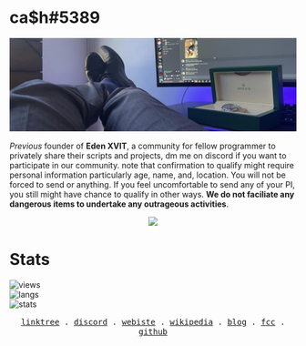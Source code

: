 # ca$h#5389

<p align="center">
  <a href="https://discord.gg/326mc9TdxU"><img src="banner.jpg" alt="cashbanner"></a>
</p>

*Previous* founder of __Eden XVIT__, a community for fellow programmer to privately share their scripts and projects, dm me on discord if you want to participate in our community. note that confirmation to qualify might require personal information particularly age, name, and, location. You will not be forced to send or anything. If you feel uncomfortable to send any of your PI, you still might have chance to qualify in other ways. **We do not faciliate any dangerous items to undertake any outrageous activities**.

<p align="center">
  <a href="https://github.com/idkcash">
    <img src="https://discord.c99.nl/widget/theme-2/910157944274964562.png"/>
     </a>
</p>

# Stats
![views](https://komarev.com/ghpvc/?username=idkcash&color=lightgrey) <br>
![langs](https://github-readme-stats.vercel.app/api/top-langs/?username=idkcash&layout=compact&theme=radical) </br>
![stats](https://github-readme-stats.vercel.app/api?username=idkcash&show_icons=true&theme=radical)

<p align="center">
  <!-- Monospace Font -->
  <samp>
    <a href="https://linktr.ee/idkcash">linktree</a> .
    <a href="https://discord.gg/326mc9TdxU">discord</a> .
    <a href="https://cash.cf">webiste</a> .
    <a href="https://en.wikipedia.org/wiki/User:Cashhhineir">wikipedia</a> .
    <a href="https://cash.cf/">blog</a> .
    <a href="https://www.freecodecamp.org/cashheir">fcc</a> .
    <a href="https://gitlab.com/idkcash">github</a>
  </samp>
</p>
